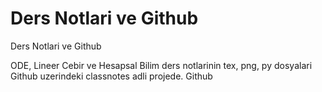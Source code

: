 # Ders Notlari ve Github


Ders Notlari ve Github



ODE, Lineer Cebir ve Hesapsal Bilim ders notlarinin tex, png, py dosyalari Github uzerindeki classnotes adli projede. Github   




